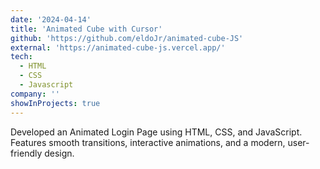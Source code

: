 ```yaml
---
date: '2024-04-14'
title: 'Animated Cube with Cursor'
github: 'https://github.com/eldoJr/animated-cube-JS'
external: 'https://animated-cube-js.vercel.app/'
tech:
  - HTML
  - CSS
  - Javascript
company: ''
showInProjects: true
---
```


Developed an Animated Login Page using HTML, CSS, and JavaScript. Features smooth transitions, interactive animations, and a modern, user-friendly design.
